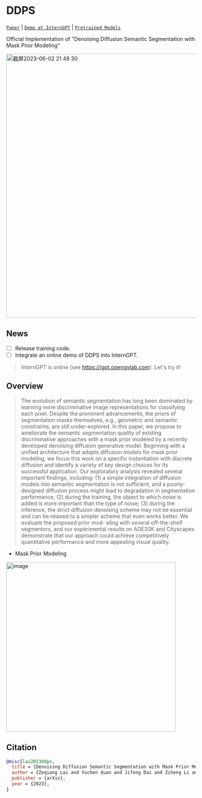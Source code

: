 # DDPS

[`Paper`]() | [`Demo at InternGPT`](https://github.com/OpenGVLab/InternGPT) | [`Pretrained Models`]()

Official Implementation of "Denoising Diffusion Semantic Segmentation with Mask Prior Modeling"

<img width="700" alt="截屏2023-06-02 21 49 30" src="https://github.com/OpenGVLab/DDPS/assets/26198430/b6153ec4-e15c-41f5-a47b-d4a035eb3991">

## News

- [ ] Release training code.
- [ ] Integrate an online demo of DDPS into InternGPT.

> InternGPT is online (see https://igpt.opengvlab.com). Let's try it!

## Overview

> The evolution of semantic segmentation has long been dominated by learning more discriminative image representations for classifying each pixel. Despite the prominent advancements, the priors of segmentation masks themselves, e.g., geometric and semantic constraints, are still under-explored. In this paper, we propose to ameliorate the semantic segmentation quality of existing discriminative approaches with a mask prior modeled by a recently developed denoising diffusion generative model. Beginning with a unified architecture that adapts diffusion models for mask prior modeling, we focus this work on a specific instantiation with discrete diffusion and identify a variety of key design choices for its successful application. Our exploratory analysis revealed several important findings, including: (1) a simple integration of diffusion models into semantic segmentation is not sufficient, and a poorly-designed diffusion process might lead to degradation in segmentation performance; (2) during the training, the object to which noise is added is more important than the type of noise; (3) during the inference, the strict diffusion denoising scheme may not be essential and can be relaxed to a simpler scheme that even works better. We evaluate the proposed prior mod- eling with several off-the-shelf segmentors, and our experimental results on ADE20K and Cityscapes demonstrate that our approach could achieve competitively quantitative performance and more appealing visual quality.

- Mask Prior Modeling

<img width="450" alt="image" src="https://github.com/OpenGVLab/DDPS/assets/26198430/7c20698a-5c5a-45e7-91a1-e8193950f723">

## Citation

```bibtex
@misc{lai2023ddps,
  title = {Denoising Diffusion Semantic Segmentation with Mask Prior Modeling},
  author = {Zeqiang Lai and Yuchen duan and Jifeng Dai and Ziheng Li and Ying Fu and Hongsheng Li and Yu Qiao and Wenhai Wang},
  publisher = {arXiv},
  year = {2023},
}
```
